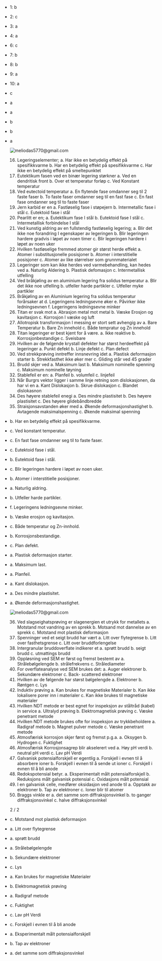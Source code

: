 - 1: b
- 2: c
- 3: a
- 4: a
- 6: c
- 7: b
- 8: b
- 9: a
- 10: a
- c
- a
- a
- b
- b
- a
  
  ![meliodas5770@gmail.com](https://chat.openai.com/_next/image?url=https%3A%2F%2Fs.gravatar.com%2Favatar%2F2576a423b7bd900c32a28c203be7899c%3Fs%3D480%26r%3Dpg%26d%3Dhttps%253A%252F%252Fcdn.auth0.com%252Favatars%252Fme.png&w=64&q=75)
  
  16. Legeringselementer;
  a. Har ikke en betydelig effekt på spesifikkvarme
  b. Har en betydelig effekt på spesifikkvarme
  c. Har ikke en betydelig effekt på smeltepunktet
  17. Eutektikum fasen ved en binær legering størkner
  a. Ved en dendritisk front
  b. Over et temperatur forløp
  c. Ved Konstant temperatur
  18. Ved eutectoid temperatur
  a. En flytende fase omdanner seg til 2 faste faser
  b. To faste faser omdanner seg til en fast fase
  c. En fast fase omdanner seg til to faste faser
  19. Jern karbid er en
  a. Fastløselig fase i støpejern
  b. Intermetallic fase i stål
  c. Eutektoid fase i stål
  20. Pearlitt er en;
  a. Eutektikum fase I stål
  b. Eutektoid fase I stål
  c. Intermetallisk forbindelse I stål
  21. Ved kunstig aldring av en fullstendig fastløselig legering;
  a. Blir det ikke noe forandring I egenskaper av legeringen
  b. Blir legeringen hardere gradvis i løpet av noen timer
  c. Blir legeringen hardere i løpet av noen uker
  22. Hvilken fastløselige fremmed atomer gir størst herde effekt
  a. Atomer i substitusjonelle posisjoner
  b. Atomer i interstitielle posisjoner
  c. Atomer av like størrelser som grunnmaterialet
  23. Legeringer som kan ikke herdes ved varmebehandling, kan hedes ved
  a. Naturlig Aldering
  b. Plastisk defomasjon
  c. Intermetallisk utfelling
  24. Ved bråkjøling av en aluminium legering fra solidus temperatur
  a. Blir det ikke noe utfelling
  b. utfeller harde partikler
  c. Utfeller myke partikler
  25. Bråkjøling av en Aluminium legering fra solidus temperatur forårsaker at
  d. Legeringens ledningsevne øker
  e. Påvirker ikke ledningsevnen
  f. Legeringens ledningsevne minker
  26. Titan er svak mot
  a. Abrasjon metal mot metal
  b. Væske Erosjon og kavitasjon
  c. Korrosjon I væske og luft
  27. Allotropisk transformasjon I messing er stort sett avhengig av
  a. Bare Temperatur
  b. Bare Zn innehold
  c. Både tempratur og Zn innehold
  28. Titan legeringer er best kjent for å være.
  a. Ikke reaktive
  b. Korrosjonbestandige
  c. Sveisbare
  29. Hvilken av de følgende krystall defekter har størst herdeeffekt på legeringer
  a. Punkt defekt
  b. Linje defekt
  c. Plan defect
  30. Ved strekkprøving inntreffer innsnevring idet
  a. Plastisk deformasjon starter
  b. Strekkfasthet ikke øker mer
  c. Gliding står ved 45 grader
  31. Brudd skjer ved
  a. Maksimum last
  b. Maksimum nominelle spenning
  c. Maksimum nominelle tøyning
  32. Stablefeil er en:
  a. Planfeil
  b. volumfeil
  c. linjefeil
  33. Når Burgrs vektor ligger i samme linje retning som dislokasjonen, da har vi en
  a. Kant Dislokasjon
  b. Skrue dislokasjon
  c. Blandet dislokasnon
  34. Des høyere stablefeil enegi
  a. Des mindre plastisitet
  b. Des høyere plastisitet
  c. Des høyere glidebåndbredde
  35. Straisjonsavstanden øker med
  a. Økende deformasjonshastighet
  b. Avtagende maksimalspenning
  c. Økende maksimal spenning
- b. Har en betydelig effekt på spesifikkvarme.
- c. Ved konstant temperatur.
- c. En fast fase omdanner seg til to faste faser.
- c. Eutektoid fase i stål.
- b. Eutektoid fase i stål.
- c. Blir legeringen hardere i løpet av noen uker.
- b. Atomer i interstitielle posisjoner.
- a. Naturlig aldring.
- b. Utfeller harde partikler.
- f. Legeringens ledningsevne minker.
- b. Væske erosjon og kavitasjon.
- c. Både temperatur og Zn-innhold.
- b. Korrosjonsbestandige.
- c. Plan defekt.
- a. Plastisk deformasjon starter.
- a. Maksimum last.
- a. Planfeil.
- a. Kant dislokasjon.
- a. Des mindre plastisitet.
- a. Økende deformasjonshastighet.
  
  ![meliodas5770@gmail.com](https://chat.openai.com/_next/image?url=https%3A%2F%2Fs.gravatar.com%2Favatar%2F2576a423b7bd900c32a28c203be7899c%3Fs%3D480%26r%3Dpg%26d%3Dhttps%253A%252F%252Fcdn.auth0.com%252Favatars%252Fme.png&w=64&q=75)
  
  36. Ved slagseighatsprøving er slagenergien et utrykk for metallets
  a. Motstand mot vandring av en sprekk
  b. Motsand mot dannelse av en sprekk
  c. Motstand mot plastisk deformasjon
  37. Spenninger ved et seigt brudd har vært
  a. Litt over flytegrense
  b. Litt over fasthetsgrense
  c. Litt over bruddforlengelse
  38. Intergranular bruddoverflate indikerer et
  a. sprøtt brudd
  b. seigt brudd
  c. utmattings brudd
  39. Oppløsning ved SEM er først og fremst bestemt av
  a. Strålebølgelengde
  b. strålefrekvens
  c. Strålediameter
  40. For overflateanalyse ved SEM brukes det:
  a. Auger elektroner
  b. Sekundære elektroner
  c. Back- scattered elektroner
  41. Hvilken av de følgende har størst bølgelengde
  a. Elektroner
  b. Røntgen
  c. Lys
  42. Induktiv prøving
  a. Kan brukes for magnetiske Materialer
  b. Kan ikke lokalisere porer inn i materialer
  c. Kan ikke brukes til magnetiske materialer
  43. Hvilken NDT metode er best egnet for inspeksjon av ståltråd (kabel) in service
  a. Ultralyd prøving
  b. Elektromagnetisk prøving
  c. Væske penetrant metode
  44. Hvilken NDT metode brukes ofte for inspeksjon av trykkbeholdere
  a. Radigraf metode
  b. Magnet pulver metode
  c. Væske penetrant metode
  45. Atmosfærisk korrosjon skjer først og fremst p.g.a.
  a. Oksygen
  b. Hydrogen
  c. Fuktighet
  46. Atmosfærisk Korrosjonsagrep blir akselerert ved
  a. Høy pH verdi
  b. neutral pH verdi
  c. Lav pH Verdi
  47. Galvanisk potensialforskjell er egentlig
  a. Forskjell i evnen til å absorbere ioner
  b. Forskjell i evnen til å sende ut ioner
  c. Forskjell i evnen til å bli anode
  48. Redokspotensial betyr.
  a. Eksperimentalt målt potensialforskjell
  b. Reduksjons målt galvanisk potensial
  c. Oxidasjons målt potensial
  49. I en galvanisk celle, medfører oksidasjon ved anode til
  a. Opptakk av elektroner
  b. Tap av elektroner
  c. Ioner blir til atomer
  50. Braggs vinkle er
  a. det samme som diffraksjonsvinkel
  b. to ganger diffraksjonsvinkel
  c. halve diffraksjonsvinkel
  
  2 / 2
- c. Motstand mot plastisk deformasjon
- a. Litt over flytegrense
- a. sprøtt brudd
- a. Strålebølgelengde
- b. Sekundære elektroner
- c. Lys
- a. Kan brukes for magnetiske Materialer
- b. Elektromagnetisk prøving
- a. Radigraf metode
- c. Fuktighet
- c. Lav pH Verdi
- c. Forskjell i evnen til å bli anode
- a. Eksperimentalt målt potensialforskjell
- b. Tap av elektroner
- a. det samme som diffraksjonsvinkel